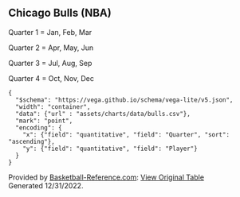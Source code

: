 ## Chicago Bulls (NBA)

Quarter 1 = Jan, Feb, Mar

Quarter 2 = Apr, May, Jun

Quarter 3 = Jul, Aug, Sep

Quarter 4 = Oct, Nov, Dec


```vegalite
{
  "$schema": "https://vega.github.io/schema/vega-lite/v5.json",
  "width": "container",
  "data": {"url" : "assets/charts/data/bulls.csv"},
  "mark": "point",
  "encoding": {
    "x": {"field": "quantitative", "field": "Quarter", "sort": "ascending"},
    "y": {"field": "quantitative", "field": "Player"}
  }
}
```

Provided by <a href="https://www.sports-reference.com/sharing.html?utm_source=direct&utm_medium=Share&utm_campaign=ShareTool">Basketball-Reference.com</a>: <a href="https://www.basketball-reference.com/teams/CHI/2023.html?sr&utm_source=direct&utm_medium=Share&utm_campaign=ShareTool#roster">View Original Table</a><br>Generated 12/31/2022.
